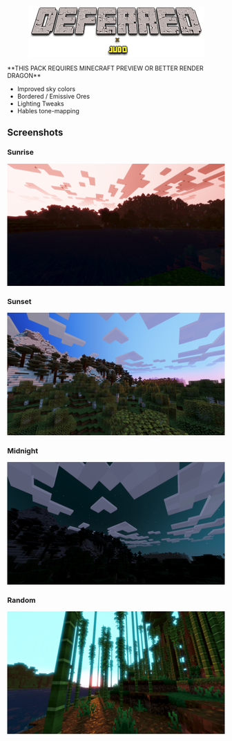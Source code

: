 <p align="center">
 <img src="/imgs/logo.png">
</p>
**THIS PACK REQUIRES MINECRAFT PREVIEW OR BETTER RENDER DRAGON**

- Improved sky colors
- Bordered / Emissive Ores
- Lighting Tweaks
- Hables tone-mapping

## Screenshots

### Sunrise

![](/imgs/sunrise.png)

### Sunset

![](/imgs/sunset.png)

### Midnight

![](/imgs/midnight.png)

### Random

![](/imgs/random.png)
